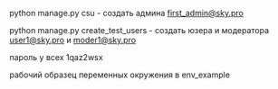 python manage.py csu - создать админа first_admin@sky.pro

python manage.py create_test_users - создать юзера и модератора user1@sky.pro и moder1@sky.pro

пароль у всех 1qaz2wsx

рабочий образец переменных окружения в env_example